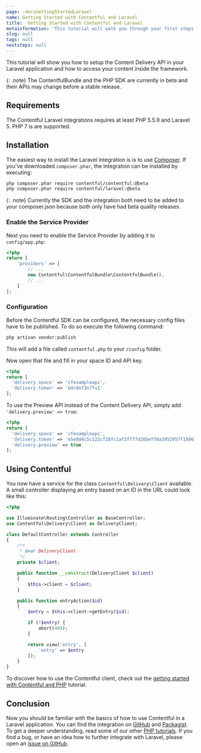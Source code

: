 ```yaml
---
page: :docsGettingStartedLaravel
name: Getting Started with Contentful and Laravel
title:  Getting Started with Contentful and Laravel
metainformation: 'This tutorial will walk you through your first steps in using Contentful within your PHP application.'
slug: null
tags: null
nextsteps: null
---
```


This tutorial will show you how to setup the Content Delivery API in your Laravel application and how to access your content
inside the framework.

{: .note}
The ContentfulBundle and the PHP SDK are currently in beta and their APIs may change before a stable release.

## Requirements

The Contentful Laravel integrations requires at least PHP 5.5.9 and Laravel 5. PHP 7 is are supported.

## Installation

The easiest way to install the Laravel integration is is to use [Composer][1]. If you've downloaded
`composer.phar`, the integration can be installed by executing:

~~~ bash
php composer.phar require contentful/contentful:@beta
php composer.phar require contentful/laravel:@beta
~~~

{: .note}
Currently the SDK and the integration both need to be added to your composer.json because both only have had beta quality releases.

### Enable the Service Provider

Next you need to enable the Service Provider by adding it to `config/app.php`:

~~~ php
<?php
return [
    'providers' => [
        // ...
        new Contentful\ContentfulBundle\ContentfulBundle(),
        // ...
    ]
];
~~~

### Configuration

Before the Contentful SDK can be configured, the necessary config files have to be published. To do so execute the following command:

~~~ bash
php artisan vendor:publish
~~~

This will add a file called `contentful.php` to your `/config` folder.

Now open that file and fill in your space ID and API key.

~~~ php
<?php
return [
  'delivery.space' => 'cfexampleapi',
  'delivery.token' => 'b4c0n73n7fu1'
];
~~~

To use the Preview API instead of the Content Delivery API, simply add `'delivery.preview' => true`:

~~~ php
<?php
return [
  'delivery.space' => 'cfexampleapi',
  'delivery.token' => 'e5e8d4c5c122cf28fc1af3ff77d28bef78a3952957f15067bbc29f2f0dde0b50',
  'delivery.preview' => true
];
~~~

## Using Contentful

You now have a service for the class `Contentful\Delivery\Client` available. A small controller displaying an entry
based on an ID in the URL could look like this:

~~~ php
<?php

use Illuminate\Routing\Controller as BaseController;
use Contentful\Delivery\Client as DeliveryClient;

class DefaultController extends Controller
{
    /**
     * @var DeliveryClient
     */
    private $client;

    public function __construct(DeliveryClient $client)
    {
        $this->client = $client;
    }

    public function entryAction($id)
    {
        $entry = $this->client->getEntry($id);

        if (!$entry) {
            abort(404);
        }

        return view('entry', [
            'entry' => $entry
        ]);
    }
}
~~~

To discover how to use the Contentful client, check out the
[getting started with Contentful and PHP](/developers/docs/php/tutorials/getting-started-with-contentful-and-php/) tutorial.

## Conclusion

Now you should be familiar with the basics of how to use Contentful in a Laravel application. You can find the integration on
[GitHub](https://github.com/contentful/contentful-laravel/) and [Packagist](https://packagist.org/packages/contentful/laravel).
To get a deeper understanding, read some of our other [PHP tutorials](/developers/docs/php/#tutorials). If you find a bug,
or have an idea how to further integrate with Laravel, please open an [issue on GitHub](https://github.com/contentful/contentful-laravel/issues).

[1]: https://getcomposer.org
